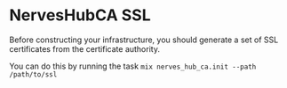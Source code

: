 # NervesHubCA SSL

Before constructing your infrastructure, you should generate a set of SSL
certificates from the certificate authority.

You can do this by running the task `mix nerves_hub_ca.init --path /path/to/ssl`
